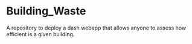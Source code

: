 # Building_Waste
A repository to deploy a dash webapp that allows anyone to assess how efficient is a given building. 

